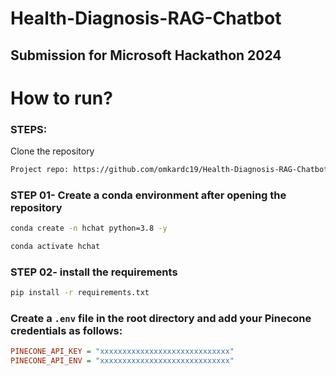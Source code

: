 # Health-Diagnosis-RAG-Chatbot
## Submission for Microsoft Hackathon 2024

# How to run?
### STEPS:

Clone the repository

```bash
Project repo: https://github.com/omkardc19/Health-Diagnosis-RAG-Chatbot.git
```

### STEP 01- Create a conda environment after opening the repository

```bash
conda create -n hchat python=3.8 -y
```

```bash
conda activate hchat
```

### STEP 02- install the requirements
```bash
pip install -r requirements.txt
```


### Create a `.env` file in the root directory and add your Pinecone credentials as follows:

```ini
PINECONE_API_KEY = "xxxxxxxxxxxxxxxxxxxxxxxxxxxxx"
PINECONE_API_ENV = "xxxxxxxxxxxxxxxxxxxxxxxxxxxxx"
```